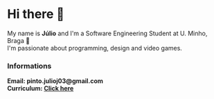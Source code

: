 # Hi there 👋

My name is __Júlio__ and I'm a Software Engineering Student at U. Minho, Braga 👋\
I'm passionate about programming, design and video games.

### Informations
__Email: pinto.julioj03@gmail.com__\
__Curriculum: [Click here](https://github.com/JulioJPinto/curriculum)__


